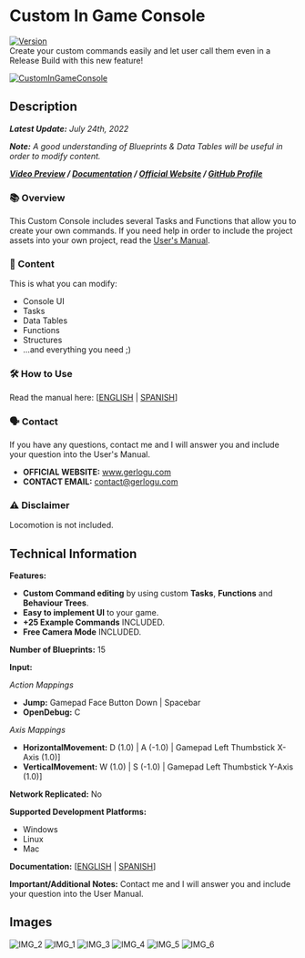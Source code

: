 # Custom In Game Console
[![Version](https://img.shields.io/badge/Version-1.0.2-3FB911?style=flat&logo&logoColor=white&labelColor=4d4d4d)](https://github.com/gerlogu/CustomInGameConsole/releases/tag/v1.0.2)</br>
Create your custom commands easily and let user call them even in a Release Build with this new feature!

[![CustomInGameConsole](https://user-images.githubusercontent.com/55363746/221379544-3a735ccf-77e4-4dee-baeb-be77a3d4a74b.png)](https://www.youtube.com/watch?v=d34b0rxD5-o)

## Description
***Latest Update:*** _July 24th, 2022_

***Note:*** _A good understanding of Blueprints & Data Tables will be useful in order to modify content._

***[Video Preview](https://www.youtube.com/watch?v=d34b0rxD5-o) / [Documentation](https://gerlogu.com/wp-content/uploads/2022/04/Custom-In-Game-Console-Users-Manual.pdf) / [Official Website](https://gerlogu.com) / [GitHub Profile](https://github.com/gerlogu)***


### 📚 Overview

This Custom Console includes several Tasks and Functions that allow you to create your own commands. If you need help in order to include the project assets into your own project, read the [User's Manual](https://gerlogu.com/wp-content/uploads/2022/04/Custom-In-Game-Console-Users-Manual.pdf).

### 📣 Content

This is what you can modify:

- Console UI
- Tasks
- Data Tables
- Functions
- Structures
- ...and everything you need ;)

### 🛠 How to Use

Read the manual here: [[ENGLISH](https://gerlogu.com/wp-content/uploads/2022/04/Custom-In-Game-Console-Users-Manual.pdf) | [SPANISH](https://gerlogu.com/wp-content/uploads/2022/04/Custom-In-Game-Console-Manual-de-Usuario.pdf)]

### 🗣 Contact

If you have any questions, contact me and I will answer you and include your question into the User's Manual.

- **OFFICIAL WEBSITE:** www.gerlogu.com
- **CONTACT EMAIL:** contact@gerlogu.com

### ⚠ Disclaimer

Locomotion is not included.

## Technical Information

**Features:**

- **Custom Command editing** by using custom **Tasks**, **Functions** and **Behaviour Trees**.
- **Easy to implement UI** to your game.
- **+25 Example Commands** INCLUDED.
- **Free Camera Mode** INCLUDED.

**Number of Blueprints:** 15

**Input:**

*Action Mappings*
- **Jump:** Gamepad Face Button Down | Spacebar
- **OpenDebug:** C

*Axis Mappings*
- **HorizontalMovement:** D (1.0) | A (-1.0) | Gamepad Left Thumbstick X-Axis (1.0)]
- **VerticalMovement:** W (1.0) | S (-1.0) | Gamepad Left Thumbstick Y-Axis (1.0)]

**Network Replicated:** No

**Supported Development Platforms:**

- Windows
- Linux
- Mac

**Documentation:** [[ENGLISH](https://gerlogu.com/wp-content/uploads/2022/04/Custom-In-Game-Console-Users-Manual.pdf) | [SPANISH](https://gerlogu.com/wp-content/uploads/2022/04/Custom-In-Game-Console-Manual-de-Usuario.pdf)]

**Important/Additional Notes:** Contact me and I will answer you and include your question into the User Manual.

## Images

![IMG_2](https://user-images.githubusercontent.com/55363746/180664546-cd90320f-5415-484e-9189-1cb544b6ecbb.png)
![IMG_1](https://user-images.githubusercontent.com/55363746/180664556-283e4bac-957b-4575-bc71-014ef0826eee.png)
![IMG_3](https://user-images.githubusercontent.com/55363746/180664548-23055d22-af79-479b-8fa0-6be89bfc2e35.png)
![IMG_4](https://user-images.githubusercontent.com/55363746/180664549-2c417906-e1eb-478d-b3c8-f11fd0eec8bf.png)
![IMG_5](https://user-images.githubusercontent.com/55363746/180664551-1e160aa9-6427-42a0-93d4-dc0276616a41.png)
![IMG_6](https://user-images.githubusercontent.com/55363746/180664553-0260fb4c-d82f-402a-955b-f872384c98dd.png)

